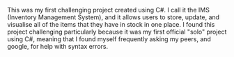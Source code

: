 This was my first challenging project created using C#. I call it the IMS (Inventory Management System), and it allows users to store, update, and visualise all of the items that they have in stock in one place. I found this project challenging particularly because it was my first official "solo" project using C#, meaning that I found myself frequently asking my peers, and google, for help with syntax errors.

